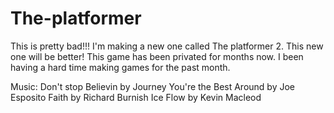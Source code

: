 # The-platformer
This is pretty bad!!!
I'm making a new one called 
The platformer 2.
This new one will be better! This game has been privated for
months now. I been having a hard time making games for the past month.

Music:
Don't stop Believin by Journey
You're the Best Around by Joe Esposito
Faith by Richard Burnish
Ice Flow by Kevin Macleod
